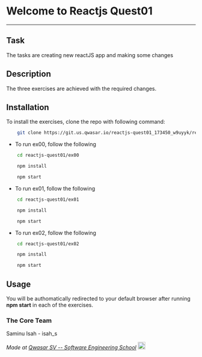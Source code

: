 # Welcome to Reactjs Quest01
***

## Task
The tasks are creating new reactJS app and making some changes

## Description
The three exercises are achieved with the required changes.

## Installation
To install the exercises, clone the repo with following command:
```bash
    git clone https://git.us.qwasar.io/reactjs-quest01_173450_w9uyyk/reactjs-quest01.git
```
- To run ex00, follow the following
```bash
    cd reactjs-quest01/ex00
```
```bash
    npm install
```
```bash
    npm start
```
- To run ex01, follow the following
```bash
    cd reactjs-quest01/ex01
```
```bash
    npm install
```
```bash
    npm start
```

- To run ex02, follow the following
```bash
    cd reactjs-quest01/ex02
```
```bash
    npm install
```
```bash
    npm start
```
## Usage
You will be authomatically redirected to your default browser after running **npm start** in each of the exercises.

### The Core Team
Saminu Isah - isah_s


<span><i>Made at <a href='https://qwasar.io'>Qwasar SV -- Software Engineering School</a></i></span>
<span><img alt='Qwasar SV -- Software Engineering Schools Logo' src='https://storage.googleapis.com/qwasar-public/qwasar-logo_50x50.png' width='20px' /></span>
